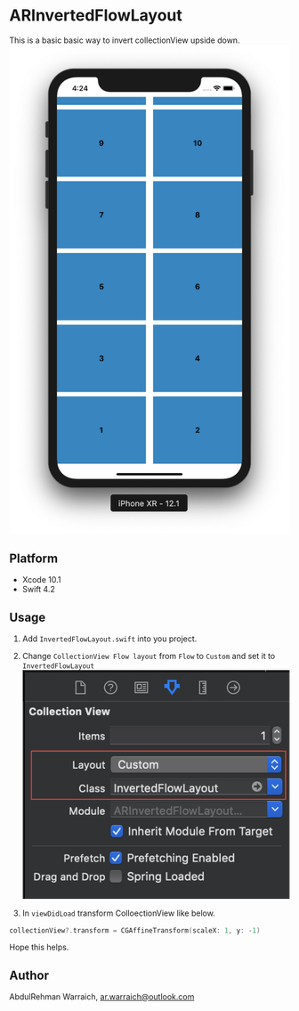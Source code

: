 # ARInvertedFlowLayout

This is a basic basic way to invert collectionView upside down.
![](example.png)

## Platform

- Xcode 10.1
- Swift 4.2

## Usage 

1.  Add `InvertedFlowLayout.swift` into you project.
2.  Change `CollectionView Flow layout` from `Flow` to `Custom` and set it to `InvertedFlowLayout`
![](interfaceBuilder.png)

3.  In `viewDidLoad` transform ColloectionView like below.

```swift
collectionView?.transform = CGAffineTransform(scaleX: 1, y: -1)
```
Hope this helps.
## Author

AbdulRehman  Warraich, ar.warraich@outlook.com


